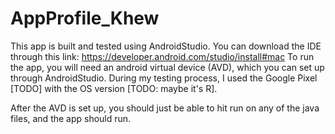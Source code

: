 # AppProfile_Khew
This app is built and tested using AndroidStudio. You can download the IDE through this link: https://developer.android.com/studio/install#mac
To run the app, you will need an android virtual device (AVD), which you can set up through AndroidStudio. During my testing process, I used the Google Pixel [TODO] with the OS version [TODO: maybe it's R].

After the AVD is set up, you should just be able to hit run on any of the java files, and the app should run. 

